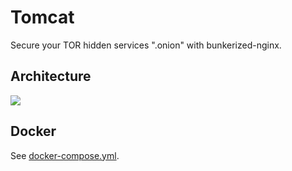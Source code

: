 # Tomcat

Secure your TOR hidden services ".onion" with bunkerized-nginx.

## Architecture

<img src="https://github.com/bunkerity/bunkerized-nginx/blob/master/examples/tor-hidden-service/architecture.png?raw=true" />

## Docker

See [docker-compose.yml](https://github.com/bunkerity/bunkerized-nginx/blob/master/examples/tor-hidden-service/docker-compose.yml).

